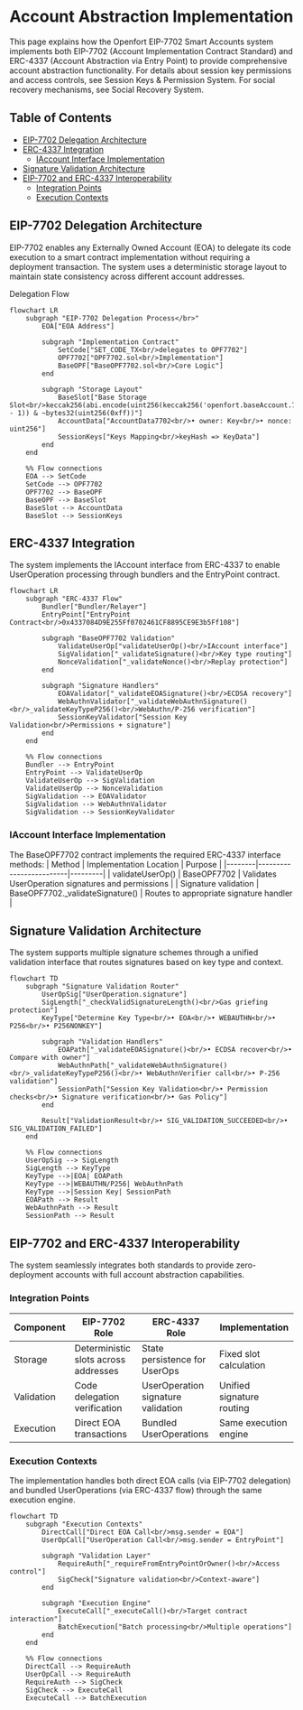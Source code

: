 # Account Abstraction Implementation

This page explains how the Openfort EIP-7702 Smart Accounts system implements both EIP-7702 (Account Implementation Contract Standard) and ERC-4337 (Account Abstraction via Entry Point) to provide comprehensive account abstraction functionality. For details about session key permissions and access controls, see Session Keys & Permission System. For social recovery mechanisms, see Social Recovery System.

## Table of Contents

- [EIP-7702 Delegation Architecture](#eip-7702-delegation-architecture)
- [ERC-4337 Integration](#erc-4337-integration)
  - [IAccount Interface Implementation](#iaccount-interface-implementation)
- [Signature Validation Architecture](#signature-validation-architecture)
- [EIP-7702 and ERC-4337 Interoperability](#eip-7702-and-erc-4337-interoperability)
  - [Integration Points](#integration-points)
  - [Execution Contexts](#execution-contexts)
  
## EIP-7702 Delegation Architecture

EIP-7702 enables any Externally Owned Account (EOA) to delegate its code execution to a smart contract implementation without requiring a deployment transaction. The system uses a deterministic storage layout to maintain state consistency across different account addresses.

Delegation Flow
```mermaid
flowchart LR
    subgraph "EIP-7702 Delegation Process</br>"
        EOA["EOA Address"]
        
        subgraph "Implementation Contract"
            SetCode["SET_CODE_TX<br/>delegates to OPF7702"]
            OPF7702["OPF7702.sol<br/>Implementation"]
            BaseOPF["BaseOPF7702.sol<br/>Core Logic"]
        end
        
        subgraph "Storage Layout"
            BaseSlot["Base Storage Slot<br/>keccak256(abi.encode(uint256(keccak256('openfort.baseAccount.7702.v1')) - 1)) & ~bytes32(uint256(0xff))"]
            AccountData["AccountData7702<br/>• owner: Key<br/>• nonce: uint256"]
            SessionKeys["Keys Mapping<br/>keyHash => KeyData"]
        end
    end

    %% Flow connections
    EOA --> SetCode
    SetCode --> OPF7702
    OPF7702 --> BaseOPF
    BaseOPF --> BaseSlot
    BaseSlot --> AccountData
    BaseSlot --> SessionKeys
```

## ERC-4337 Integration
The system implements the IAccount interface from ERC-4337 to enable UserOperation processing through bundlers and the EntryPoint contract.

```mermaid
flowchart LR
    subgraph "ERC-4337 Flow"
        Bundler["Bundler/Relayer"]
        EntryPoint["EntryPoint Contract<br/>0x4337084D9E255Ff0702461CF8895CE9E3b5Ff108"]
        
        subgraph "BaseOPF7702 Validation"
            ValidateUserOp["validateUserOp()<br/>IAccount interface"]
            SigValidation["_validateSignature()<br/>Key type routing"]
            NonceValidation["_validateNonce()<br/>Replay protection"]
        end
        
        subgraph "Signature Handlers"
            EOAValidator["_validateEOASignature()<br/>ECDSA recovery"]
            WebAuthnValidator["_validateWebAuthnSignature()<br/>_validateKeyTypeP256()<br/>WebAuthn/P-256 verification"]
            SessionKeyValidator["Session Key Validation<br/>Permissions + signature"]
        end
    end

    %% Flow connections
    Bundler --> EntryPoint
    EntryPoint --> ValidateUserOp
    ValidateUserOp --> SigValidation
    ValidateUserOp --> NonceValidation
    SigValidation --> EOAValidator
    SigValidation --> WebAuthnValidator
    SigValidation --> SessionKeyValidator
```

### IAccount Interface Implementation
The BaseOPF7702 contract implements the required ERC-4337 interface methods:
| Method | Implementation Location | Purpose |
|--------|-------------------------|---------|
| validateUserOp() | BaseOPF7702 | Validates UserOperation signatures and permissions |
| Signature validation | BaseOPF7702._validateSignature() | Routes to appropriate signature handler |

## Signature Validation Architecture
The system supports multiple signature schemes through a unified validation interface that routes signatures based on key type and context.

```mermaid
flowchart TD
    subgraph "Signature Validation Router"
        UserOpSig["UserOperation.signature"]
        SigLength["_checkValidSignatureLength()<br/>Gas griefing protection"]
        KeyType["Determine Key Type<br/>• EOA<br/>• WEBAUTHN<br/>• P256<br/>• P256NONKEY"]
        
        subgraph "Validation Handlers"
            EOAPath["_validateEOASignature()<br/>• ECDSA recover<br/>• Compare with owner"]
            WebAuthnPath["_validateWebAuthnSignature()<br/>_validateKeyTypeP256()<br/>• WebAuthnVerifier call<br/>• P-256 validation"]
            SessionPath["Session Key Validation<br/>• Permission checks<br/>• Signature verification<br/>• Gas Policy"]
        end
        
        Result["ValidationResult<br/>• SIG_VALIDATION_SUCCEEDED<br/>• SIG_VALIDATION_FAILED"]
    end

    %% Flow connections
    UserOpSig --> SigLength
    SigLength --> KeyType
    KeyType -->|EOA| EOAPath
    KeyType -->|WEBAUTHN/P256| WebAuthnPath
    KeyType -->|Session Key| SessionPath
    EOAPath --> Result
    WebAuthnPath --> Result
    SessionPath --> Result
```

## EIP-7702 and ERC-4337 Interoperability
The system seamlessly integrates both standards to provide zero-deployment accounts with full account abstraction capabilities.

### Integration Points
| Component | EIP-7702 Role | ERC-4337 Role | Implementation |
|-----------|---------------|---------------|----------------|
| Storage | Deterministic slots across addresses | State persistence for UserOps | Fixed slot calculation |
| Validation | Code delegation verification | UserOperation signature validation | Unified signature routing |
| Execution | Direct EOA transactions | Bundled UserOperations | Same execution engine |

### Execution Contexts
The implementation handles both direct EOA calls (via EIP-7702 delegation) and bundled UserOperations (via ERC-4337 flow) through the same execution engine.

```mermaid
flowchart TD
    subgraph "Execution Contexts"
        DirectCall["Direct EOA Call<br/>msg.sender = EOA"]
        UserOpCall["UserOperation Call<br/>msg.sender = EntryPoint"]
        
        subgraph "Validation Layer"
            RequireAuth["_requireFromEntryPointOrOwner()<br/>Access control"]
            SigCheck["Signature validation<br/>Context-aware"]
        end
        
        subgraph "Execution Engine"
            ExecuteCall["_executeCall()<br/>Target contract interaction"]
            BatchExecution["Batch processing<br/>Multiple operations"]
        end
    end

    %% Flow connections
    DirectCall --> RequireAuth
    UserOpCall --> RequireAuth
    RequireAuth --> SigCheck
    SigCheck --> ExecuteCall
    ExecuteCall --> BatchExecution
```

